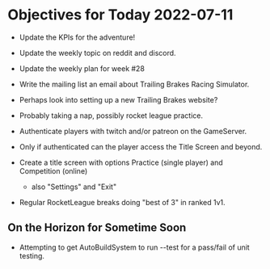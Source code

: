 # Objectives for Today 2022-07-11

- Update the KPIs for the adventure!
- Update the weekly topic on reddit and discord.
- Update the weekly plan for week #28
- Write the mailing list an email about Trailing Brakes Racing Simulator.
- Perhaps look into setting up a new Trailing Brakes website?
- Probably taking a nap, possibly rocket league practice.

- Authenticate players with twitch and/or patreon on the GameServer.
- Only if authenticated can the player access the Title Screen and beyond.
- Create a title screen with options Practice (single player) and Competition (online)
  - also "Settings" and "Exit"
- Regular RocketLeague breaks doing "best of 3" in ranked 1v1.

## On the Horizon for Sometime Soon

- Attempting to get AutoBuildSystem to run --test for a pass/fail of unit testing.

